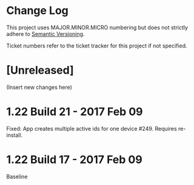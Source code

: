 # Change Log

This project uses MAJOR.MINOR.MICRO numbering but does not strictly adhere to [Semantic Versioning](http://semver.org/). 

Ticket numbers refer to the ticket tracker for this project if not specified. 

# [Unreleased]

(Insert new changes here)

# 1.22 Build 21 - 2017 Feb 09

Fixed: App creates multiple active ids for one device #249. Requires re-install. 

# 1.22 Build 17 - 2017 Feb 09

Baseline
